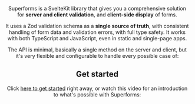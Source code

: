 <script lang="ts">
  import Head from '$lib/Head.svelte'
  import Header from './Header.svelte'
	import Youtube from '$lib/Youtube.svelte'
	import Gallery from './Gallery.svelte'
</script>

<Head title="Superforms for SvelteKit" />

<Header />

Superforms is a SvelteKit library that gives you a comprehensive solution for **server and client validation**, and **client-side display** of forms.

It uses a Zod validation schema as a **single source of truth**, with consistent handling of form data and validation errors, with full type safety. It works with both TypeScript and JavaScript, even in static and single-page apps.

The API is minimal, basically a single method on the server and client, but it's very flexible and configurable to handle every possible case of:

<Gallery />

## Get started

Click [here to get started](/get-started) right away, or watch this video for an introduction to what's possible with Superforms:

<Youtube id="MiKzH3kcVfs" />

<br><br>
